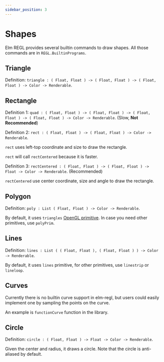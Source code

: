 ```yaml
---
sidebar_position: 3
---
```


# Shapes

Elm REGL provides several builtin commands to draw shapes. All those commands are in `REGL.BuiltinPrograms`.

## Triangle

Definition: `triangle : ( Float, Float ) -> ( Float, Float ) -> ( Float, Float ) -> Color -> Renderable`.

## Rectangle

Definition 1: `quad : ( Float, Float ) -> ( Float, Float ) -> ( Float, Float ) -> ( Float, Float ) -> Color -> Renderable`. (Slow, **Not Recommended**)

Definition 2: `rect : ( Float, Float ) -> ( Float, Float ) -> Color -> Renderable`.

`rect` uses left-top coordinate and size to draw the rectangle.

`rect` will call `rectCentered` because it is faster.

Definition 3: `rectCentered : ( Float, Float ) -> ( Float, Float ) -> Float -> Color -> Renderable`. (Recommended)

`rectCentered` use center coordinate, size and angle to draw the rectangle.

## Polygon

Definition: `poly : List ( Float, Float ) -> Color -> Renderable`.

By default, it uses `triangles` [OpenGL primitive](https://www.khronos.org/opengl/wiki/primitive). In case you need other primitives, use `polyPrim`.

## Lines

Definition: `lines : List ( ( Float, Float ), ( Float, Float ) ) -> Color -> Renderable`.

By default, it uses `lines` primitive, for other primitives, use `linestrip` or `lineloop`.

## Curves

Currently there is no builtin curve support in elm-regl, but users could easily implement one by sampling the points on the curve.

An example is `functionCurve` function in the library.

## Circle

Definition: `circle : ( Float, Float ) -> Float -> Color -> Renderable`.

Given the center and radius, it draws a circle. Note that the circle is anti-aliased by default.